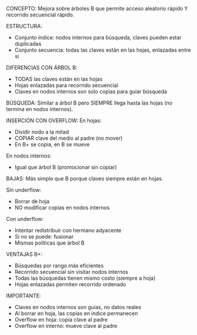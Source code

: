 CONCEPTO:
Mejora sobre árboles B que permite acceso aleatorio rápido Y recorrido secuencial rápido.

ESTRUCTURA:
- Conjunto índice: nodos internos para búsqueda, claves pueden estar duplicadas
- Conjunto secuencia: todas las claves están en las hojas, enlazadas entre sí

DIFERENCIAS CON ÁRBOL B:
- TODAS las claves están en las hojas
- Hojas enlazadas para recorrido secuencial
- Claves en nodos internos son solo copias para guiar búsqueda

BÚSQUEDA:
Similar a árbol B pero SIEMPRE llega hasta las hojas (no termina en nodos internos).

INSERCIÓN CON OVERFLOW:
En hojas:
- Dividir nodo a la mitad
- COPIAR clave del medio al padre (no mover)
- En B+ se copia, en B se mueve

En nodos internos:
- Igual que árbol B (promocionar sin copiar)

BAJAS:
Más simple que B porque claves siempre están en hojas.

Sin underflow:
- Borrar de hoja
- NO modificar copias en nodos internos

Con underflow:
- Intentar redistribuir con hermano adyacente
- Si no se puede: fusionar
- Mismas políticas que árbol B

VENTAJAS B+:
- Búsquedas por rango más eficientes
- Recorrido secuencial sin visitar nodos internos
- Todas las búsquedas tienen mismo costo (siempre a hoja)
- Hojas enlazadas permiten recorrido ordenado

IMPORTANTE:
- Claves en nodos internos son guías, no datos reales
- Al borrar en hoja, las copias en índice permanecen
- Overflow en hoja: copia clave al padre
- Overflow en interno: mueve clave al padre